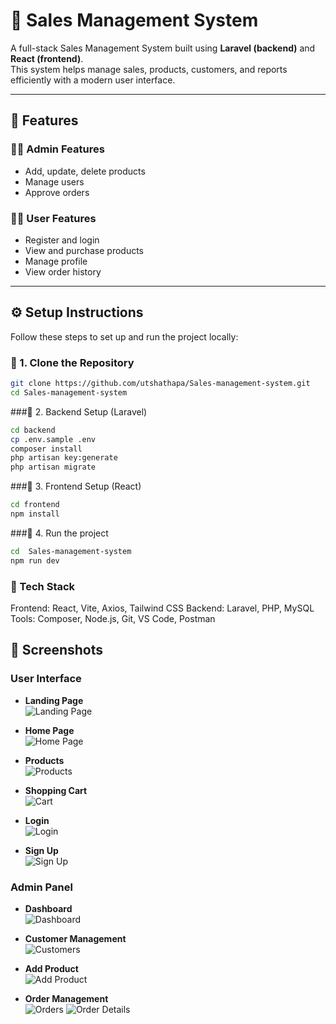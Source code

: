 # 🧾 Sales Management System

A full-stack Sales Management System built using **Laravel (backend)** and **React (frontend)**.  
This system helps manage sales, products, customers, and reports efficiently with a modern user interface.

---

## 🚀 Features

### 👨‍💼 Admin Features
- Add, update, delete products
- Manage users
- Approve orders

### 🧍‍♂️ User Features
- Register and login
- View and purchase products
- Manage profile
- View order history

---
## ⚙️ Setup Instructions

Follow these steps to set up and run the project locally:


### 🔹 1. Clone the Repository
```bash
git clone https://github.com/utshathapa/Sales-management-system.git
cd Sales-management-system
```
###🔹 2. Backend Setup (Laravel)
```bash
cd backend
cp .env.sample .env
composer install
php artisan key:generate
php artisan migrate
```
###🔹 3. Frontend Setup (React)
```bash
cd frontend
npm install
```
###🔹 4. Run the project
```bash
cd  Sales-management-system
npm run dev
```
### 🧠 Tech Stack
Frontend: React, Vite, Axios, Tailwind CSS
Backend: Laravel, PHP, MySQL
Tools: Composer, Node.js, Git, VS Code, Postman

## 📸 Screenshots

### User Interface
- **Landing Page**  
  ![Landing Page](screenshots/landingpage.png)

- **Home Page**  
  ![Home Page](screenshots/homepage.png)

- **Products**  
  ![Products](screenshots/product_page.png)

- **Shopping Cart**  
  ![Cart](screenshots/cart.png)

- **Login**  
  ![Login](screenshots/login.png)

- **Sign Up**  
  ![Sign Up](screenshots/signup.png)

### Admin Panel
- **Dashboard**  
  ![Dashboard](screenshots/dashboard.png)

- **Customer Management**  
  ![Customers](screenshots/customer.png)

- **Add Product**  
  ![Add Product](screenshots/addp.png)

- **Order Management**  
  ![Orders](screenshots/neworder.png)
  ![Order Details](screenshots/view_new_order_details.png)

